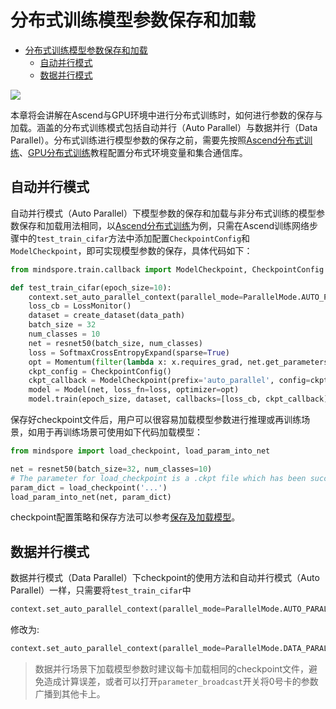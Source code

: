 # 分布式训练模型参数保存和加载

<!-- TOC -->

- [分布式训练模型参数保存和加载](#分布式训练模型参数保存和加载)
    - [自动并行模式](#自动并行模式)
    - [数据并行模式](#数据并行模式)

<!-- /TOC -->

<a href="https://gitee.com/mindspore/docs/blob/r1.2/tutorials/source_zh_cn/intermediate/distributed_training/distributed_training_model_parameters_saving_and_loading.md" target="_blank"><img src="https://gitee.com/mindspore/docs/raw/r1.2/resource/_static/logo_source.png"></a>

本章将会讲解在Ascend与GPU环境中进行分布式训练时，如何进行参数的保存与加载。涵盖的分布式训练模式包括自动并行（Auto Parallel）与数据并行（Data Parallel）。分布式训练进行模型参数的保存之前，需要先按照[Ascend分布式训练](https://www.mindspore.cn/tutorial/zh-CN/r1.2/intermediate/distributed_training/distributed_training_ascend.html)、[GPU分布式训练](https://www.mindspore.cn/tutorial/zh-CN/r1.2/intermediate/distributed_training/distributed_training_gpu.html)教程配置分布式环境变量和集合通信库。

## 自动并行模式

自动并行模式（Auto Parallel）下模型参数的保存和加载与非分布式训练的模型参数保存和加载用法相同，以[Ascend分布式训练](https://www.mindspore.cn/tutorial/zh-CN/r1.2/intermediate/distributed_training/distributed_training_ascend.html)为例，只需在Ascend训练网络步骤中的`test_train_cifar`方法中添加配置`CheckpointConfig`和`ModelCheckpoint`，即可实现模型参数的保存，具体代码如下：

```python
from mindspore.train.callback import ModelCheckpoint, CheckpointConfig

def test_train_cifar(epoch_size=10):
    context.set_auto_parallel_context(parallel_mode=ParallelMode.AUTO_PARALLEL, gradients_mean=True)
    loss_cb = LossMonitor()
    dataset = create_dataset(data_path)
    batch_size = 32
    num_classes = 10
    net = resnet50(batch_size, num_classes)
    loss = SoftmaxCrossEntropyExpand(sparse=True)
    opt = Momentum(filter(lambda x: x.requires_grad, net.get_parameters()), 0.01, 0.9)
    ckpt_config = CheckpointConfig()
    ckpt_callback = ModelCheckpoint(prefix='auto_parallel', config=ckpt_config)
    model = Model(net, loss_fn=loss, optimizer=opt)
    model.train(epoch_size, dataset, callbacks=[loss_cb, ckpt_callback], dataset_sink_mode=True)
```

保存好checkpoint文件后，用户可以很容易加载模型参数进行推理或再训练场景，如用于再训练场景可使用如下代码加载模型：

```python
from mindspore import load_checkpoint, load_param_into_net

net = resnet50(batch_size=32, num_classes=10)
# The parameter for load_checkpoint is a .ckpt file which has been successfully saved
param_dict = load_checkpoint('...')
load_param_into_net(net, param_dict)
```

checkpoint配置策略和保存方法可以参考[保存及加载模型](https://www.mindspore.cn/tutorial/zh-CN/r1.2/save_load_model.html)。

## 数据并行模式

数据并行模式（Data Parallel）下checkpoint的使用方法和自动并行模式（Auto Parallel）一样，只需要将`test_train_cifar`中

```python
context.set_auto_parallel_context(parallel_mode=ParallelMode.AUTO_PARALLEL, gradients_mean=True)
```

修改为:

```python
context.set_auto_parallel_context(parallel_mode=ParallelMode.DATA_PARALLEL, gradients_mean=True)
```

> 数据并行场景下加载模型参数时建议每卡加载相同的checkpoint文件，避免造成计算误差，或者可以打开`parameter_broadcast`开关将0号卡的参数广播到其他卡上。
